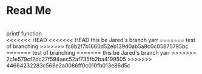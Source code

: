 <h1>Read Me</h1>
<br>
printf function
<br>
<<<<<<< HEAD
<<<<<<< HEAD
this be Jared's branch yarr
=======
test of branching
>>>>>>> fc8b2f7b1660d52eb139d0ab5a8c0c05875795bc
=======
test of branching
=======
this be Jared's branch yarr
>>>>>>> 2c1e579cf2dc27f594aec52af735fb2ba4199505
>>>>>>> 44664232283c568e2a0086ff0c010fb013e86d5c
